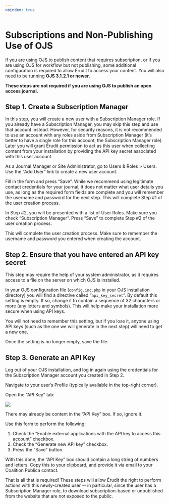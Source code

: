 ```yaml
---
noindex: true
---
```

# Subscriptions and Non-Publishing Use of OJS

If you are using OJS to publish content that requires subscription, or if you are using OJS for workflow but not publishing, some additional configuration is required to allow Érudit to access your content. You will also need to be running **OJS 3.1.2.1 or newer**.

**These steps are not required if you are using OJS to publish an open access journal.**

## Step 1. Create a Subscription Manager

In this step, you will create a new user with a Subscription Manager role. If you already have a Subscription Manager, you may skip this step and use that account instead. However, for security reasons, it is not recommended to use an account with any roles aside from Subscription Manager (it’s better to have a single role for this account, the Subscription Manager role). Later you will grant Érudit permission to act as this user when collecting content from your installation by providing the API key secret associated with this user account.

As a Journal Manager or Site Administrator, go to Users & Roles > Users. Use the “Add User” link to create a new user account.

Fill in the form and press “Save”. While we recommend using legitimate contact credentials for your journal, it does not matter what user details you use, as long as the required form fields are complete and you will remember the username and password for the next step. This will complete Step #1 of the user creation process.

In Step #2, you will be presented with a list of User Roles. Make sure you check “Subscription Manager”. Press “Save” to complete Step #2 of the user creation process.

This will complete the user creation process. Make sure to remember the username and password you entered when creating the account.

## Step 2. Ensure that you have entered an API key secret

This step may require the help of your system administrator, as it requires access to a file on the server on which OJS is installed.

In your OJS configuration file (`config.inc.php` in your OJS installation directory) you will find a directive called “`api_key_secret`”. By default this setting is empty. If so, change it to contain a sequence of 32 characters or more (any letters and symbols). This will help make your installation more secure when using API keys.

You will not need to remember this setting, but if you lose it, anyone using API keys (such as the one we will generate in the next step) will need to get a new one.

Once the setting is no longer empty, save the file.

## Step 3. Generate an API Key

Log out of your OJS installation, and log in again using the credentials for the Subscription Manager account you created in Step 2.

Navigate to your user’s Profile (typically available in the top-right corner).

Open the “API Key” tab:

![](./assets/apiKey.png)

There may already be content in the “API Key” box. If so, ignore it.

Use this form to perform the following:

1. Check the “Enable external applications with the API key to access this account” checkbox.
2. Check the “Generate new API key” checkbox.
3. Press the “Save” button.

With this done, the “API Key” box should contain a long string of numbers and letters. Copy this to your clipboard, and provide it via email to your Coalition Publica contact.

That is all that is required! These steps will allow Érudit the right to perform actions with this newly-created user -- in particular, since the user has a Subscription Manager role, to download subscription-based or unpublished from the website that are not exposed to the public.
